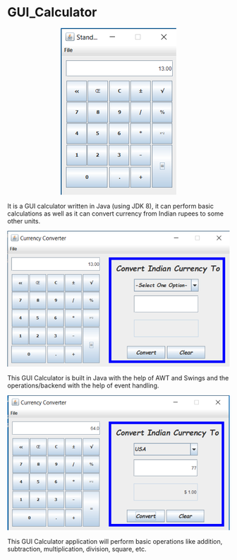 # GUI_Calculator

<div align="center">

  <img src="https://github.com/SINGH-ABS/GUI_Calculator/blob/main/Images/calc1.png">
</div>


It is a GUI calculator written in Java (using JDK 8), it can perform basic calculations as well as it can convert currency from Indian rupees to some other units. 

<div align="center">

  <img src="https://github.com/SINGH-ABS/GUI_Calculator/blob/main/Images/calc3.png">
</div>


This GUI Calculator is built in Java with the help of AWT and Swings and the operations/backend with the help of event handling. 

<div align="center">

  <img src="https://github.com/SINGH-ABS/GUI_Calculator/blob/main/Images/calc5.png">
</div>


This GUI Calculator application will perform basic operations like addition, subtraction, multiplication, division, square, etc. 
